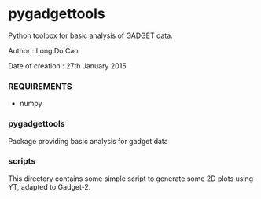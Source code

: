 # pygadgettools
Python toolbox for basic analysis of GADGET data. 

Author : Long Do Cao

Date of creation : 27th January 2015








### REQUIREMENTS
* numpy



### pygadgettools
Package providing basic analysis for gadget data


### scripts
This directory contains some simple script to generate some 2D plots using YT, adapted to Gadget-2.


